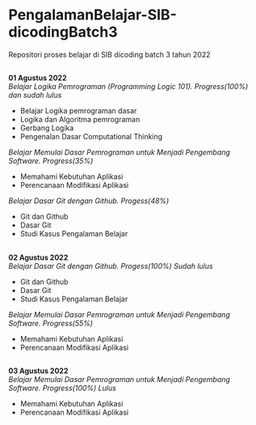 # PengalamanBelajar-SIB-dicodingBatch3
Repositori proses belajar di SIB dicoding batch 3 tahun 2022
##
**01 Agustus 2022**  
*Belajar Logika Pemrograman (Programming Logic 101). Progress(100%) dan sudah lulus*
* Belajar Logika pemrograman dasar
* Logika dan Algoritma pemrograman
* Gerbang Logika
* Pengenalan Dasar Computational Thinking

*Belajar Memulai Dasar Pemrograman untuk Menjadi Pengembang Software. Progress(35%)*
* Memahami Kebutuhan Aplikasi
* Perencanaan Modifikasi Aplikasi

*Belajar Dasar Git dengan Github. Progess(48%)*  
* Git dan Github
* Dasar Git
* Studi Kasus Pengalaman Belajar
##
**02 Agustus 2022**  
*Belajar Dasar Git dengan Github. Progess(100%) Sudah lulus*  
* Git dan Github
* Dasar Git
* Studi Kasus Pengalaman Belajar

*Belajar Memulai Dasar Pemrograman untuk Menjadi Pengembang Software. Progress(55%)*
* Memahami Kebutuhan Aplikasi
* Perencanaan Modifikasi Aplikasi

##
**03 Agustus 2022**  
*Belajar Memulai Dasar Pemrograman untuk Menjadi Pengembang Software. Progress(100%) Lulus*
* Memahami Kebutuhan Aplikasi
* Perencanaan Modifikasi Aplikasi

